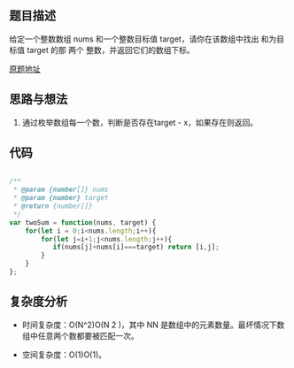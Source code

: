 ## 题目描述

给定一个整数数组 nums 和一个整数目标值 target，请你在该数组中找出 和为目标值 target  的那 两个 整数，并返回它们的数组下标。


[原题地址](https://leetcode-cn.com/problems/two-sum/)

## 思路与想法


1. 通过枚举数组每一个数，判断是否存在target - x，如果存在则返回。


## 代码  


```javascript

/**
 * @param {number[]} nums
 * @param {number} target
 * @return {number[]}
 */
var twoSum = function(nums, target) {
    for(let i = 0;i<nums.length;i++){
        for(let j=i+1;j<nums.length;j++){
           if(nums[j]+nums[i]===target) return [i,j];
        }
    }
};

```

## 复杂度分析
- 时间复杂度：O(N^2)O(N 
2
 )，其中 NN 是数组中的元素数量。最坏情况下数组中任意两个数都要被匹配一次。

- 空间复杂度：O(1)O(1)。
